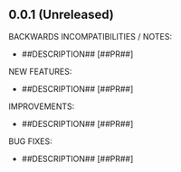 ## 0.0.1 (Unreleased)

BACKWARDS INCOMPATIBILITIES / NOTES:

* ##DESCRIPTION## [##PR##]

NEW FEATURES:

* ##DESCRIPTION## [##PR##]

IMPROVEMENTS:

* ##DESCRIPTION## [##PR##]

BUG FIXES:

* ##DESCRIPTION## [##PR##]
